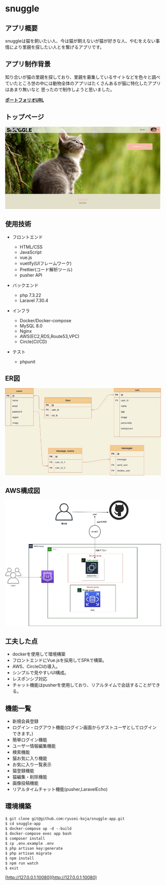 
# snuggle


## アプリ概要
snuggleは猫を飼いたい人、今は猫が飼えないが猫が好きな人、やむをえない事情により里親を探したい人とを繋げるアプリです。


## アプリ制作背景
知り合いが猫の里親を探しており、里親を募集しているサイトなどを色々と調べていたところ世の中には動物全体のアプリはたくさんあるが猫に特化したアプリはあまり無いなと
思ったので制作しようと思いました。


**[ポートフォリオURL](https://portfolio.snuggle-app.com/)**

## トップページ

<p align="center">
<img src="./README-images/toppage.png">
</p>

## 使用技術
* フロントエンド
    * HTML/CSS
    * JavaScript
    * vue.js
    * vuetify(UIフレームワーク)
    * Prettier(コード解析ツール)
    * pusher API

* バックエンド
    * php 7.3.22
    * Laravel 7.30.4

* インフラ
    * Docker/Docker-compose
    * MySQL 8.0
    * Nginx
    * AWS(EC2,RDS,Route53,VPC)
    * Circle(CI/CD)

* テスト
    * phpunit

## ER図
<p align="center">
<img src="./README-images/snuggle-db.jpg">
</p>

## AWS構成図

<p align="center">
<img src="./README-images/snuggle-aws.jpg">
</p>

## 工夫した点
* dockerを使用して環境構築
* フロントエンドにVue.jsを採用してSPAで構築。
* AWS、CircleCIの導入。
* シンプルで見やすいUI構成。
* レスポンシブ対応
* チャット機能はpusherを使用しており、リアルタイムで会話することができる。


## 機能一覧
* 新規会員登録
* ログイン・ログアウト機能(ログイン画面からゲストユーザとしてログインできます。)
* 簡単ログイン機能
* ユーザー情報編集機能
* 検索機能
* 猫お気に入り機能
* お気に入り一覧表示
* 猫登録機能
* 猫編集・削除機能
* 画像投稿機能
* リアルタイムチャット機能(pusher,LaravelEcho)

## 環境構築
```
$ git clone git@github.com:ryusei-koja/snuggle-app.git
$ cd snuggle-app
$ docker-compose up -d --build
$ docker-compose exec app bash
$ composer install
$ cp .env.example .env
$ php artisan key:generate
$ php artisan migrate
$ npm install
$ npm run watch
$ exit
```
[http://127.0.0.1:10080](http://127.0.0.1:10080)

